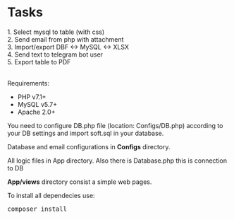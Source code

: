  <h1> Tasks</h1>
1. Select mysql to table (with css)<br>
2. Send email from php with attachment<br>
3. Import/export DBF <-> MySQL <-> XLSX<br>
4. Send text to telegram bot user<br>
5. Export table to PDF
<br>
<br>

Requirements:
<ul>
<li>PHP v7.1+</li>
<li>MySQL v5.7+</li>
<li>Apache 2.0+</li>
</ul>

<p>You need to configure DB.php file (location: Configs/DB.php) according to your DB settings and import soft.sql in your database.
</p>

<p>Database and email configurations in <b>Configs</b> directory.</p>
<p>All logic files in App directory. Also there is Database.php this is connection to DB</p>
<p><b>App/views</b> directory consist a simple web pages.</p>
<p>
To install all dependecies use: <pre>composer install<pre> 
</p>

